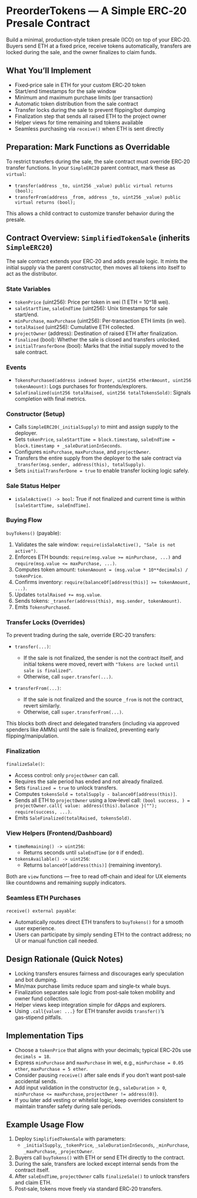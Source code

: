 # PreorderTokens — A Simple ERC‑20 Presale Contract

Build a minimal, production‑style token presale (ICO) on top of your ERC‑20. Buyers send ETH at a fixed price, receive tokens automatically, transfers are locked during the sale, and the owner finalizes to claim funds.

## What You’ll Implement
- Fixed‑price sale in ETH for your custom ERC‑20 token
- Start/end timestamps for the sale window
- Minimum and maximum purchase limits (per transaction)
- Automatic token distribution from the sale contract
- Transfer locks during the sale to prevent flipping/bot dumping
- Finalization step that sends all raised ETH to the project owner
- Helper views for time remaining and tokens available
- Seamless purchasing via `receive()` when ETH is sent directly

## Preparation: Mark Functions as Overridable
To restrict transfers during the sale, the sale contract must override ERC‑20 transfer functions. In your `SimpleERC20` parent contract, mark these as `virtual`:
- `transfer(address _to, uint256 _value) public virtual returns (bool);`
- `transferFrom(address _from, address _to, uint256 _value) public virtual returns (bool);`

This allows a child contract to customize transfer behavior during the presale.

## Contract Overview: `SimplifiedTokenSale` (inherits `SimpleERC20`)
The sale contract extends your ERC‑20 and adds presale logic. It mints the initial supply via the parent constructor, then moves all tokens into itself to act as the distributor.

### State Variables
- `tokenPrice` (uint256): Price per token in wei (1 ETH = 10^18 wei).
- `saleStartTime`, `saleEndTime` (uint256): Unix timestamps for sale start/end.
- `minPurchase`, `maxPurchase` (uint256): Per‑transaction ETH limits (in wei).
- `totalRaised` (uint256): Cumulative ETH collected.
- `projectOwner` (address): Destination of raised ETH after finalization.
- `finalized` (bool): Whether the sale is closed and transfers unlocked.
- `initialTransferDone` (bool): Marks that the initial supply moved to the sale contract.

### Events
- `TokensPurchased(address indexed buyer, uint256 etherAmount, uint256 tokenAmount)`: Logs purchases for frontends/explorers.
- `SaleFinalized(uint256 totalRaised, uint256 totalTokensSold)`: Signals completion with final metrics.

### Constructor (Setup)
- Calls `SimpleERC20(_initialSupply)` to mint and assign supply to the deployer.
- Sets `tokenPrice`, `saleStartTime = block.timestamp`, `saleEndTime = block.timestamp + _saleDurationInSeconds`.
- Configures `minPurchase`, `maxPurchase`, and `projectOwner`.
- Transfers the entire supply from the deployer to the sale contract via `_transfer(msg.sender, address(this), totalSupply)`.
- Sets `initialTransferDone = true` to enable transfer locking logic safely.

### Sale Status Helper
- `isSaleActive() -> bool`: True if not finalized and current time is within `[saleStartTime, saleEndTime]`.

### Buying Flow
`buyTokens()` (payable):
1. Validates the sale window: `require(isSaleActive(), "Sale is not active")`.
2. Enforces ETH bounds: `require(msg.value >= minPurchase, ...)` and `require(msg.value <= maxPurchase, ...)`.
3. Computes token amount: `tokenAmount = (msg.value * 10**decimals) / tokenPrice`.
4. Confirms inventory: `require(balanceOf[address(this)] >= tokenAmount, ...)`.
5. Updates `totalRaised += msg.value`.
6. Sends tokens: `_transfer(address(this), msg.sender, tokenAmount)`.
7. Emits `TokensPurchased`.

### Transfer Locks (Overrides)
To prevent trading during the sale, override ERC‑20 transfers:

- `transfer(...)`:
  - If the sale is not finalized, the sender is not the contract itself, and initial tokens were moved, revert with `"Tokens are locked until sale is finalized"`.
  - Otherwise, call `super.transfer(...)`.

- `transferFrom(...)`:
  - If the sale is not finalized and the source `_from` is not the contract, revert similarly.
  - Otherwise, call `super.transferFrom(...)`.

This blocks both direct and delegated transfers (including via approved spenders like AMMs) until the sale is finalized, preventing early flipping/manipulation.

### Finalization
`finalizeSale()`:
- Access control: only `projectOwner` can call.
- Requires the sale period has ended and not already finalized.
- Sets `finalized = true` to unlock transfers.
- Computes `tokensSold = totalSupply - balanceOf[address(this)]`.
- Sends all ETH to `projectOwner` using a low‑level call: `(bool success, ) = projectOwner.call{ value: address(this).balance }(""); require(success, ...)`.
- Emits `SaleFinalized(totalRaised, tokensSold)`.

### View Helpers (Frontend/Dashboard)
- `timeRemaining() -> uint256`:
  - Returns seconds until `saleEndTime` (or `0` if ended).
- `tokensAvailable() -> uint256`:
  - Returns `balanceOf[address(this)]` (remaining inventory).

Both are `view` functions — free to read off‑chain and ideal for UX elements like countdowns and remaining supply indicators.

### Seamless ETH Purchases
`receive() external payable`:
- Automatically routes direct ETH transfers to `buyTokens()` for a smooth user experience.
- Users can participate by simply sending ETH to the contract address; no UI or manual function call needed.

## Design Rationale (Quick Notes)
- Locking transfers ensures fairness and discourages early speculation and bot dumping.
- Min/max purchase limits reduce spam and single‑tx whale buys.
- Finalization separates sale logic from post‑sale token mobility and owner fund collection.
- Helper views keep integration simple for dApps and explorers.
- Using `.call{value: ...}` for ETH transfer avoids `transfer()`’s gas‑stipend pitfalls.

## Implementation Tips
- Choose a `tokenPrice` that aligns with your decimals; typical ERC‑20s use `decimals = 18`.
- Express `minPurchase` and `maxPurchase` in wei, e.g., `minPurchase = 0.05 ether`, `maxPurchase = 5 ether`.
- Consider pausing `receive()` after sale ends if you don’t want post‑sale accidental sends.
- Add input validation in the constructor (e.g., `saleDuration > 0`, `minPurchase <= maxPurchase`, `projectOwner != address(0)`).
- If you later add vesting or whitelist logic, keep overrides consistent to maintain transfer safety during sale periods.

## Example Usage Flow
1. Deploy `SimplifiedTokenSale` with parameters:
   - `_initialSupply`, `_tokenPrice`, `_saleDurationInSeconds`, `_minPurchase`, `_maxPurchase`, `_projectOwner`.
2. Buyers call `buyTokens()` with ETH or send ETH directly to the contract.
3. During the sale, transfers are locked except internal sends from the contract itself.
4. After `saleEndTime`, `projectOwner` calls `finalizeSale()` to unlock transfers and claim ETH.
5. Post‑sale, tokens move freely via standard ERC‑20 transfers.